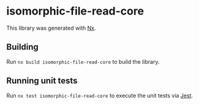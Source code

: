 # isomorphic-file-read-core

This library was generated with [Nx](https://nx.dev).

## Building

Run `nx build isomorphic-file-read-core` to build the library.

## Running unit tests

Run `nx test isomorphic-file-read-core` to execute the unit tests via [Jest](https://jestjs.io).
